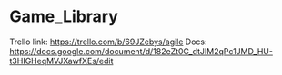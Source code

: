 # Game_Library
Trello link:
https://trello.com/b/69JZebys/agile
Docs:
https://docs.google.com/document/d/182eZt0C_dtJIM2qPc1JMD_HU-t3HIGHeqMVJXawfXEs/edit 